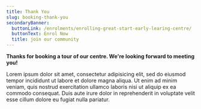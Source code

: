 ```yaml
---
title: Thank You
slug: booking-thank-you
secondaryBanner:
  buttonLink: /enrolments/enrolling-great-start-early-learing-centre/
  buttonText: Enrol Now
  title: join our community
---
```

**Thanks for booking a tour of our centre. We're looking forward to meeting you!**

Lorem ipsum dolor sit amet, consectetur adipisicing elit, sed do eiusmod tempor incididunt ut labore et dolore magna aliqua. Ut enim ad minim veniam, quis nostrud exercitation ullamco laboris nisi ut aliquip ex ea commodo consequat. Duis aute irure dolor in reprehenderit in voluptate velit esse cillum dolore eu fugiat nulla pariatur.
